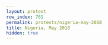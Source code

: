 ```yaml
---
layout: protest
row_index: 761
permalink: protests/nigeria-may-2018
title: Nigeria, May 2018
hidden: true
---
```

